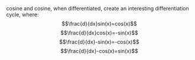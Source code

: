 cosine and cosine, when differentiated, create an interesting differentiation cycle, where:
$$\frac{d}{dx}sin(x)=cos(x)$$
$$\frac{d}{dx}cos(x)=-sin(x)$$
$$\frac{d}{dx}-sin(x)=-cos(x)$$
$$\frac{d}{dx}-cos(x)=sin(x)$$

